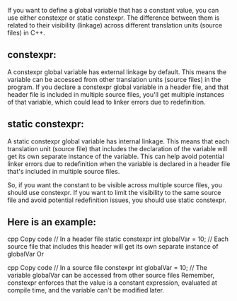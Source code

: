 If you want to define a global variable that has a constant value, you can use either constexpr or static constexpr. The difference between them is related to their visibility (linkage) across different translation units (source files) in C++.

## constexpr: 
A constexpr global variable has external linkage by default. This means the variable can be accessed from other translation units (source files) in the program. If you declare a constexpr global variable in a header file, and that header file is included in multiple source files, you'll get multiple instances of that variable, which could lead to linker errors due to redefinition.

## static constexpr: 
A static constexpr global variable has internal linkage. This means that each translation unit (source file) that includes the declaration of the variable will get its own separate instance of the variable. This can help avoid potential linker errors due to redefinition when the variable is declared in a header file that's included in multiple source files.

So, if you want the constant to be visible across multiple source files, you should use constexpr. If you want to limit the visibility to the same source file and avoid potential redefinition issues, you should use static constexpr.

## Here is an example:

cpp
Copy code
// In a header file
static constexpr int globalVar = 10; // Each source file that includes this header will get its own separate instance of globalVar
Or

cpp
Copy code
// In a source file
constexpr int globalVar = 10; // The variable globalVar can be accessed from other source files
Remember, constexpr enforces that the value is a constant expression, evaluated at compile time, and the variable can't be modified later.
